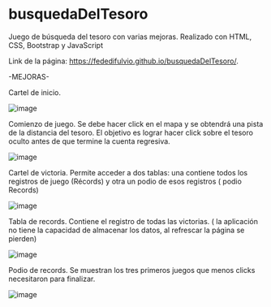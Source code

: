 # busquedaDelTesoro
Juego de búsqueda del tesoro con varias mejoras. Realizado con HTML, CSS, Bootstrap y JavaScript 

Link de la página: https://fededifulvio.github.io/busquedaDelTesoro/.


-MEJORAS- 

Cartel de inicio. 

![image](https://user-images.githubusercontent.com/71615110/106619432-5a7e9900-654f-11eb-9236-e0895294834b.png)



Comienzo de juego. Se debe hacer click en el mapa y se obtendrá una pista de la distancia del tesoro. El objetivo es lograr hacer click sobre  el tesoro oculto antes de que termine la cuenta regresiva. 

![image](https://user-images.githubusercontent.com/71615110/106619763-b0ebd780-654f-11eb-9bbd-a83904642227.png)


Cartel de victoria. Permite acceder a dos tablas: una contiene todos los registros de juego (Récords) y otra un podio de esos registros ( podio Records) 

![image](https://user-images.githubusercontent.com/71615110/106620398-4b4c1b00-6550-11eb-85e2-fd80de0809eb.png) 


Tabla de records. Contiene el registro de todas las victorias. ( la aplicación no tiene la capacidad de almacenar los datos, al refrescar la página se pierden) 

![image](https://user-images.githubusercontent.com/71615110/106621642-83a02900-6551-11eb-980a-8509b506bd98.png) 

Podio de records. Se muestran los tres primeros juegos que menos clicks necesitaron para finalizar. 

![image](https://user-images.githubusercontent.com/71615110/106622226-248ee400-6552-11eb-9e4d-aafa05ec86bb.png)
